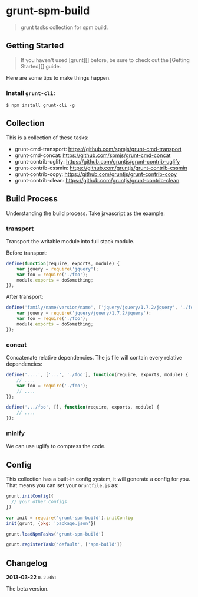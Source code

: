 # grunt-spm-build

> grunt tasks collection for spm build.


## Getting Started

> If you haven't used [grunt][] before, be sure to check out the [Getting Started][] guide.

Here are some tips to make things happen.

### Install `grunt-cli`:

```
$ npm install grunt-cli -g
```


## Collection

This is a collection of these tasks:

- grunt-cmd-transport: https://github.com/spmjs/grunt-cmd-transport
- grunt-cmd-concat: https://github.com/spmjs/grunt-cmd-concat
- grunt-contrib-uglify: https://github.com/gruntjs/grunt-contrib-uglify
- grunt-contrib-cssmin: https://github.com/gruntjs/grunt-contrib-cssmin
- grunt-contrib-copy: https://github.com/gruntjs/grunt-contrib-copy
- grunt-contrib-clean: https://github.com/gruntjs/grunt-contrib-clean


## Build Process

Understanding the build process. Take javascript as the example:

### transport

Transport the writable module into full stack module.

Before transport:

```js
define(function(require, exports, module) {
    var jquery = require('jquery');
    var foo = require('./foo');
    module.exports = doSomething;
});
```

After transport:

```js
define('family/name/version/name', ['jquery/jquery/1.7.2/jquery', './foo'], function(require, exports, module) {
    var jquery = require('jquery/jquery/1.7.2/jquery');
    var foo = require('./foo');
    module.exports = doSomething;
});
```

### concat

Concatenate relative dependencies. The js file will contain every relative dependencies:

```js
define('....', ['...', './foo'], function(require, exports, module) {
    // ....
    var foo = require('./foo');
    // ....
});

define('.../foo', [], function(require, exports, module) {
    // ....
});
```

### minify

We can use uglify to compress the code.


## Config

This collection has a built-in config system, it will generate a config for you. That means you can set your `Gruntfile.js` as:

```js
grunt.initConfig({
  // your other configs
})

var init = require('grunt-spm-build').initConfig
init(grunt, {pkg: 'package.json'})

grunt.loadNpmTasks('grunt-spm-build')

grunt.registerTask('default', ['spm-build'])
```

## Changelog

**2013-03-22** `0.2.0b1`

The beta version.
